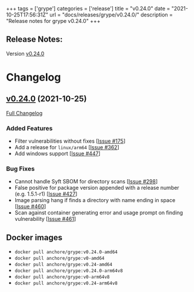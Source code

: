 +++
tags = ['grype']
categories = ['release']
title = "v0.24.0"
date = "2021-10-25T17:56:31Z"
url = "docs/releases/grype/v0.24.0/"
description = "Release notes for grype v0.24.0"
+++

## Release Notes:
Version [v0.24.0](https://github.com/anchore/grype/releases/tag/v0.24.0)

# Changelog

## [v0.24.0](https://github.com/anchore/grype/tree/v0.23.0) (2021-10-25)

[Full Changelog](https://github.com/anchore/grype/compare/v0.23.0...v0.24.0)

### Added Features

- Filter vulnerabilities without fixes [[Issue #175](https://github.com/anchore/grype/issues/175)]
- Add a release for `linux/arm64` [[Issue #362](https://github.com/anchore/grype/issues/362)]
- Add windows support [[Issue #447](https://github.com/anchore/grype/issues/447)]

### Bug Fixes

- Cannot handle Syft SBOM for directory scans [[Issue #298](https://github.com/anchore/grype/issues/298)]
- False positive for package version appended with a release number (e.g. 1.5.1-r1) [[Issue #427](https://github.com/anchore/grype/issues/427)]
- Image parsing hang if finds a directory with name ending in space [[Issue #460](https://github.com/anchore/grype/issues/460)]
- Scan against container generating error and usage prompt on finding vulnerability [[Issue #461](https://github.com/anchore/grype/issues/461)]

## Docker images

- `docker pull anchore/grype:v0.24.0-amd64`
- `docker pull anchore/grype:v0-amd64`
- `docker pull anchore/grype:v0.24-amd64`
- `docker pull anchore/grype:v0.24.0-arm64v8`
- `docker pull anchore/grype:v0-arm64v8`
- `docker pull anchore/grype:v0.24-arm64v8`
